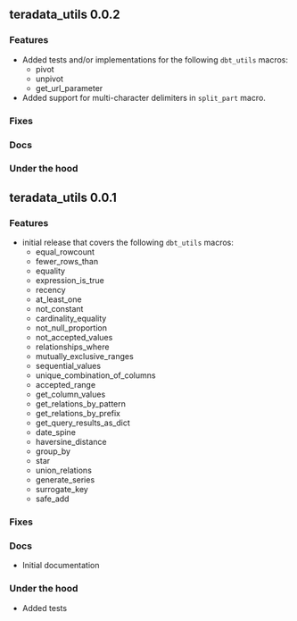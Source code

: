## teradata_utils 0.0.2

### Features
* Added tests and/or implementations for the following `dbt_utils` macros:
  * pivot
  * unpivot
  * get_url_parameter               
* Added support for multi-character delimiters in `split_part` macro. 

### Fixes

### Docs

### Under the hood


## teradata_utils 0.0.1

### Features
* initial release that covers the following `dbt_utils` macros:
  * equal_rowcount         
  * fewer_rows_than        
  * equality               
  * expression_is_true     
  * recency                
  * at_least_one           
  * not_constant           
  * cardinality_equality   
  * not_null_proportion          
  * not_accepted_values          
  * relationships_where          
  * mutually_exclusive_ranges    
  * sequential_values            
  * unique_combination_of_columns
  * accepted_range               
  * get_column_values            
  * get_relations_by_pattern     
  * get_relations_by_prefix      
  * get_query_results_as_dict    
  * date_spine                   
  * haversine_distance           
  * group_by                     
  * star                         
  * union_relations              
  * generate_series              
  * surrogate_key                
  * safe_add                     


### Fixes

### Docs
* Initial documentation

### Under the hood
* Added tests
